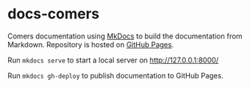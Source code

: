 # docs-comers
Comers documentation using [MkDocs](https://www.mkdocs.org/) to build the documentation from Markdown.
Repository is hosted on [GitHub Pages](https://gitx-xx.github.io/docs-comers/).

Run `mkdocs serve` to start a local server on http://127.0.0.1:8000/

Run `mkdocs gh-deploy` to publish documentation to GitHub Pages.


